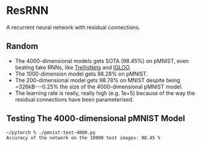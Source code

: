 # ResRNN

A recurrent neural network with residual connections.

## Random

* The 4000-dimensional models gets SOTA (98.45%) on pMNIST, even beating fake RNNs, like [TrellisNets](https://arxiv.org/pdf/1810.06682.pdf) and [IGLOO](https://arxiv.org/pdf/1807.03402.pdf).
* The 1000-dimension model gets 98.28% on pMNIST.
* The 200-dimensional model gets 98.78% on MNIST despite being ~326kB---0.25% the size of the 4000-dimensional pMNIST model.
* The learning rate is really, really high (e.g. 1e+5) because of the way the residual connections have been parameterised.

## Testing The 4000-dimensional pMNIST Model

```bash
~/pytorch % ./pmnist-test-4000.py
Accuracy of the network on the 10000 test images: 98.45 %
```
